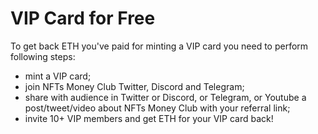 # VIP Card for Free



To get back ETH you've paid for minting a VIP card you need to perform following steps:

* mint a VIP card;
* join NFTs Money Club Twitter, Discord and Telegram;
* share with audience in Twitter or Discord, or Telegram, or Youtube a post/tweet/video about NFTs Money Club with your referral link;
* invite 10+ VIP members and get ETH for your VIP card back!
